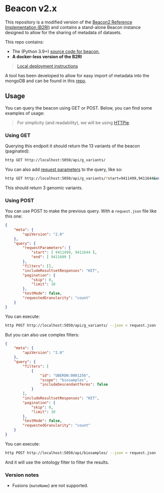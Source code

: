 # Beacon v2.x

This repository is a modified version of the [Beacon2 Reference Implementation (B2RI)](https://github.com/EGA-archive/beacon-2.x) and contains a stand-alone Beacon instance designed to allow for
the sharing of metadata of datasets.

This repo contains: 

* The (Python 3.9+) [source code for beacon](beacon),
* **A docker-less version of the B2RI**

> [Local deployment instructions](deploy/README_Dockerless.md)

A tool has been developed to allow for easy import of metadata into the mongoDB and can be found in this [repo](https://github.com/Cafe-Variome/Beacon-Import-tools).


## Usage

You can query the beacon using GET or POST. Below, you can find some examples of usage:

> For simplicity (and readability), we will be using [HTTPie](https://github.com/httpie/httpie).

### Using GET

Querying this endpoit it should return the 13 variants of the beacon (paginated):

```bash
http GET http://localhost:5050/api/g_variants/
```

You can also add [request parameters](https://github.com/ga4gh-beacon/beacon-v2-Models/blob/main/BEACON-V2-Model/genomicVariations/requestParameters.json) to the query, like so:

```bash
http GET http://localhost:5050/api/g_variants/?start=9411499,9411644&end=9411609
```

This should return 3 genomic variants.

### Using POST

You can use POST to make the previous query. With a `request.json` file like this one:

```json
{
    "meta": {
        "apiVersion": "2.0"
    },
    "query": {
        "requestParameters": {
            "start": [ 9411499, 9411644 ],
            "end": [ 9411609 ]
        },
        "filters": [],
        "includeResultsetResponses": "HIT",
        "pagination": {
            "skip": 0,
            "limit": 10
        },
        "testMode": false,
        "requestedGranularity": "count"
    }
}
```

You can execute:

```bash
http POST http://localhost:5050/api/g_variants/ --json < request.json
```

But you can also use complex filters:

```json
{
    "meta": {
        "apiVersion": "2.0"
    },
    "query": {
        "filters": [
            {
                "id": "UBERON:0001256",
                "scope": "biosamples",
                "includeDescendantTerms": false
            }
        ],
        "includeResultsetResponses": "HIT",
        "pagination": {
            "skip": 0,
            "limit": 10
        },
        "testMode": false,
        "requestedGranularity": "count"
    }
}
```

You can execute:

```bash
http POST http://localhost:5050/api/biosamples/ --json < request.json
```

And it will use the ontology filter to filter the results.


### Version notes

* Fusions (`mateName`) are not supported.

